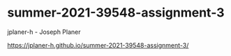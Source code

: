 # summer-2021-39548-assignment-3

jplaner-h - Joseph Planer

https://jplaner-h.github.io/summer-2021-39548-assignment-3/

